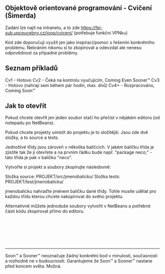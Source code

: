 <h2>Objektově orientované programování - Cvičení (Šimerda)</h2>

Zadání lze najít na intranetu, a to zde https://fei-sub.upceucebny.cz/ioop/cviceni/   (potřebuje funkční VPNku)

Kód zde doporučuji využít jen jako inspiraci/pomoc s řešením konkrétního problému. Nebráním nikomu si to zkopírovat a odevzdat ale nenesu odpovědnost za případné problémy.

<h2>Seznam příkladů</h2>

Cv1  - Hotovo
Cv2  - Čeká na kontrolu vyučujícím, Coming Even Sooner™
Cv3  - Hotovo (nahraji sem během pár hodin, max. dnů)
Cv4+ - Rozpracováno, Coming Soon™

<h2>Jak to otevřít</h2>
Pokud chcete otevřít jen jeden soubor stačí ho přečíst v nějakém editoru (od notepadu po NetBeans).

Pokud chcete projekty umístit do projektu je to složitější. Jsou zde dvě složky, a to source a tests.

Jednotlivé třídy jsou zároveň v několika balíčcích. V jakém balíčku třída je zjistíte tak že ji otevřete a na prvním řádku bude např. "package neco;" - tato třída je pak v balíčku "neco".

Vytvořte si projekt a soubory zkopírujte následovně:

Složka source: PROJEKT/src/jmenobalicku/
Složka tests: PROJEKT/test/jmenobalicku/

jmenobalicku nahraďte jménem balíčku dané třídy. Tohle musíte udělat pro každou třídu kterou chcete nakopírovat do svého projektu.

Alternativně můžete jednoduše soubory vytvořit v NetBeans a potřebné části kódu zkopírovat přímo do editoru.



<br><br><br><br><br><hr>Soon™ a Sooner™ neoznačuje žádný konkrétní bod v minulosti, současnosti a rozhodně ne v budoucnosti. Garantujeme že Soon™ a Sooner™ nastane před koncem světa. Možná.</i>
